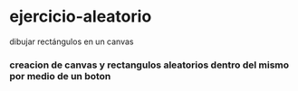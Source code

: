 # ejercicio-aleatorio
dibujar rectángulos en un canvas
### creacion de canvas y rectangulos aleatorios dentro del mismo por medio de un boton
